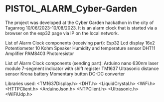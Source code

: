 # PISTOL_ALARM_Cyber-Garden

The project was developed at the Cyber ​​Garden hackathon in the city of Taganrog 10/06/2023-10/08/2023.
It is an alarm clock that is started via a browser on the esp32 page via IP on the local network.


List of Alarm Clock components (receiving part):
Esp32
Lcd display 16x2
Potentiometer 10 Kohm
Speaker
Humidity and temperature sensor DHT11
Amplifier PAM8403
Photoresistor

List of Alarm Clock components (sending part):
Arduino nano
630nm laser module
7-segment indicator with shift register TM1637
Ultrasonic distance sensor
Krona battery
Momentary button
DC-DC converter

Libraries used:
<TM1637Display.h>
<DHT.h>
<LiquidCrystal.h>
<WiFi.h>
<HTTPClient.h>
<ArduinoJson.h>
<NTPClient.h>
<Ultrasonic.h>
<WiFiUdp.h>


